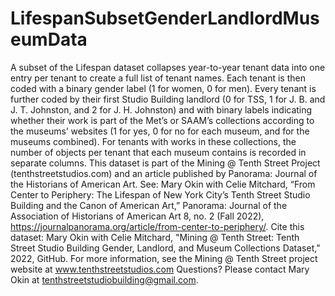 # LifespanSubsetGenderLandlordMuseumData
A subset of the Lifespan dataset collapses year-to-year tenant data into one entry
per tenant to create a full list of tenant names. Each tenant is then coded with a
binary gender label (1 for women, 0 for men). Every tenant is further coded by their
first Studio Building landlord (0 for TSS, 1 for J. B. and J. T. Johnston, and 2 for J. H.
Johnston) and with binary labels indicating whether their work is part of the Met’s
or SAAM’s collections according to the museums’ websites (1 for yes, 0 for no for
each museum, and for the museums combined). For tenants with works in these
collections, the number of objects per tenant that each museum contains is
recorded in separate columns. This dataset is part of the Mining @ Tenth Street Project (tenthstreetstudios.com) and an
article published by Panorama: Journal of the Historians of American Art. 
See: Mary Okin with Celie Mitchard, “From Center to Periphery: The Lifespan of New York City’s Tenth Street Studio Building and the Canon of American Art,” Panorama: Journal of the Association of Historians of American Art 8, no. 2 (Fall 2022), https://journalpanorama.org/article/from-center-to-periphery/. 
Cite this dataset: Mary Okin with Celie Mitchard, "Mining @ Tenth Street: Tenth Street Studio Building Gender, Landlord, and Museum Collections Dataset," 2022, GitHub. 
For more information, see the Mining @ Tenth Street project website at www.tenthstreetstudios.com 
Questions? Please contact Mary Okin at tenthstreetstudiobuilding@gmail.com.
